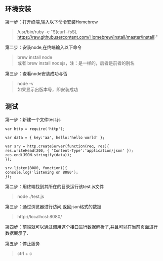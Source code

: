 
环境安装
-----------------
第一步：打开终端,输入以下命令安装Homebrew  
> /usr/bin/ruby -e "$(curl -fsSL https://raw.githubusercontent.com/Homebrew/install/master/install)"  
  
第二步：安装node,在终端输入以下命令  
> brew install node  
> 或者
> brew install nodejs，注：是一样的，后者是前者的别名  
  
第三步：查看node安装成功与否  
> node -v  
如果显示出版本号，即安装成功  
  

  
测试  
-----------------
第一步：新建一个文件test.js  
```nodejs
var http = require('http');  
  
var data = { key:'aa', hello:'hello world' };  
  
var srv = http.createServer(function(req, res){
res.writeHead(200, { 'Content-Type':'application/json' });
res.end(JSON.stringify(data));
});

srv.listen(8080, function(){
console.log('listening on 8080');
});
```

  
第二步：用终端找到其所在的目录运行该test.js文件  
> node ./test.js
  
第三步：通过浏览器进行访问,返回json格式的数据  
> http://localhost:8080/  
  
第四步：前端就可以通过调用这个接口进行数据解析了,并且可以在当前页面进行数据展示了.  
  
第五步：停止服务  
> ctrl + c  
  
